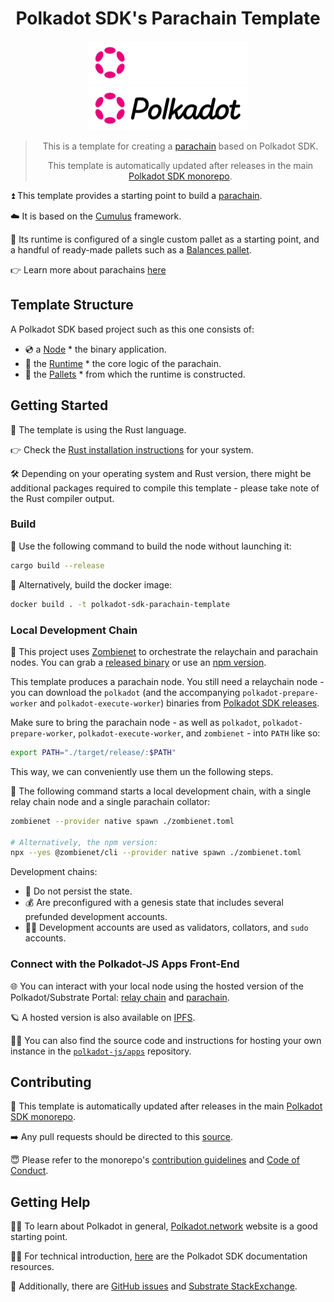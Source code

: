 <div align="center">

# Polkadot SDK's Parachain Template

<img height="70px" alt="Polkadot SDK Logo" src="https://github.com/paritytech/polkadot-sdk/raw/master/docs/images/Polkadot_Logo_Horizontal_Pink_White.png#gh-dark-mode-only"/>
<img height="70px" alt="Polkadot SDK Logo" src="https://github.com/paritytech/polkadot-sdk/raw/master/docs/images/Polkadot_Logo_Horizontal_Pink_Black.png#gh-light-mode-only"/>

> This is a template for creating a [parachain](https://wiki.polkadot.network/docs/learn-parachains) based on Polkadot SDK.
>
> This template is automatically updated after releases in the main [Polkadot SDK monorepo](https://github.com/paritytech/polkadot-sdk).

</div>

⏫ This template provides a starting point to build a [parachain](https://wiki.polkadot.network/docs/learn-parachains).

☁️ It is based on the
[Cumulus](https://paritytech.github.io/polkadot-sdk/master/polkadot_sdk_docs/polkadot_sdk/cumulus/index.html) framework.

🔧 Its runtime is configured of a single custom pallet as a starting point, and a handful of ready-made pallets
such as a [Balances pallet](https://paritytech.github.io/polkadot-sdk/master/pallet_balances/index.html).

👉 Learn more about parachains [here](https://wiki.polkadot.network/docs/learn-parachains)

## Template Structure

A Polkadot SDK based project such as this one consists of:

* 💿 a [Node](./node/README.md) * the binary application.
* 🧮 the [Runtime](./runtime/README.md) * the core logic of the parachain.
* 🎨 the [Pallets](./pallets/README.md) * from which the runtime is constructed.

## Getting Started

🦀 The template is using the Rust language.

👉 Check the
[Rust installation instructions](https://www.rust-lang.org/tools/install) for your system.

🛠️ Depending on your operating system and Rust version, there might be additional
packages required to compile this template - please take note of the Rust compiler output.

### Build

🔨 Use the following command to build the node without launching it:

```sh
cargo build --release
```

🐳 Alternatively, build the docker image:

```sh
docker build . -t polkadot-sdk-parachain-template
```

### Local Development Chain

🧟 This project uses [Zombienet](https://github.com/paritytech/zombienet) to orchestrate the relaychain and parachain nodes.
You can grab a [released binary](https://github.com/paritytech/zombienet/releases/latest) or use an [npm version](https://www.npmjs.com/package/@zombienet/cli).

This template produces a parachain node. You still need a relaychain node - you can download the `polkadot` (and the accompanying `polkadot-prepare-worker` and `polkadot-execute-worker`) binaries from [Polkadot SDK releases](https://github.com/paritytech/polkadot-sdk/releases/latest).

Make sure to bring the parachain node - as well as `polkadot`, `polkadot-prepare-worker`, `polkadot-execute-worker`, and `zombienet` - into `PATH` like so:

```sh
export PATH="./target/release/:$PATH"
```

This way, we can conveniently use them un the following steps.

👥 The following command starts a local development chain, with a single relay chain node and a single parachain collator:

```sh
zombienet --provider native spawn ./zombienet.toml

# Alternatively, the npm version:
npx --yes @zombienet/cli --provider native spawn ./zombienet.toml
```

Development chains:

* 🧹 Do not persist the state.
* 💰 Are preconfigured with a genesis state that includes several prefunded development accounts.
* 🧑‍⚖️ Development accounts are used as validators, collators, and `sudo` accounts.

### Connect with the Polkadot-JS Apps Front-End

🌐 You can interact with your local node using the
hosted version of the Polkadot/Substrate Portal: [relay chain](https://polkadot.js.org/apps/#/explorer?rpc=ws://localhost:9944) and [parachain](https://polkadot.js.org/apps/#/explorer?rpc=ws://localhost:9988).

🪐 A hosted version is also
available on [IPFS](https://dotapps.io/).

🧑‍🔧 You can also find the source code and instructions for hosting your own instance in the
[`polkadot-js/apps`](https://github.com/polkadot-js/apps) repository.

## Contributing

🔄 This template is automatically updated after releases in the main [Polkadot SDK monorepo](https://github.com/paritytech/polkadot-sdk).

➡️ Any pull requests should be directed to this [source](https://github.com/paritytech/polkadot-sdk/tree/master/templates/parachain).

😇 Please refer to the monorepo's
[contribution guidelines](https://github.com/paritytech/polkadot-sdk/blob/master/docs/contributor/CONTRIBUTING.md) and
[Code of Conduct](https://github.com/paritytech/polkadot-sdk/blob/master/docs/contributor/CODE_OF_CONDUCT.md).

## Getting Help

🧑‍🏫 To learn about Polkadot in general, [Polkadot.network](https://polkadot.network/) website is a good starting point.

🧑‍🔧 For technical introduction, [here](https://github.com/paritytech/polkadot-sdk#-documentation) are
the Polkadot SDK documentation resources.

👥 Additionally, there are [GitHub issues](https://github.com/paritytech/polkadot-sdk/issues) and
[Substrate StackExchange](https://substrate.stackexchange.com/).
